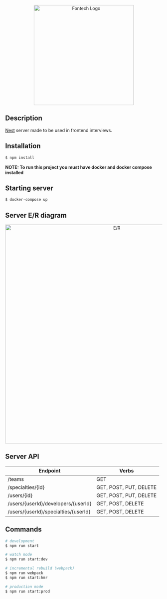 <p align="center">
  <a href="https://fontech.com/" target="blank"><img src="https://fontech.com/wp-content/uploads/sites/3/2018/06/fontech_logo.png" width="320" alt="Fontech Logo" /></a>
</p>

## Description

[Nest](https://github.com/nestjs/nest) server made to be used in frontend interviews.

## Installation

```bash
$ npm install
```

**NOTE: To run this project you must have docker and docker compose installed**

## Starting server

```bash
$ docker-compose up 
```

## Server E/R diagram

<p align="center">
  <img src="https://www.lucidchart.com/publicSegments/view/7c88c817-9831-4e48-8418-126d86433a3a/image.jpeg" width="700" alt="E/R" />
</p>

## Server API

| Endpoint                             | Verbs                  |
|--------------------------------------|------------------------|
| /teams                               | GET                    |
| /specialties/{id}                    | GET, POST, PUT, DELETE |
| /users/{id}                          | GET, POST, PUT, DELETE |
| /users/{userId}/developers/{userId}  | GET, POST, DELETE      |
| /users/{userId}/specialties/{userId} | GET, POST, DELETE      |

## Commands

```bash
# development
$ npm run start

# watch mode
$ npm run start:dev

# incremental rebuild (webpack)
$ npm run webpack
$ npm run start:hmr

# production mode
$ npm run start:prod
```
